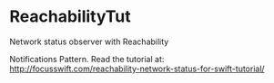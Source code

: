 # ReachabilityTut
Network status observer with Reachability 

Notifications Pattern. Read the tutorial at: http://focusswift.com/reachability-network-status-for-swift-tutorial/
